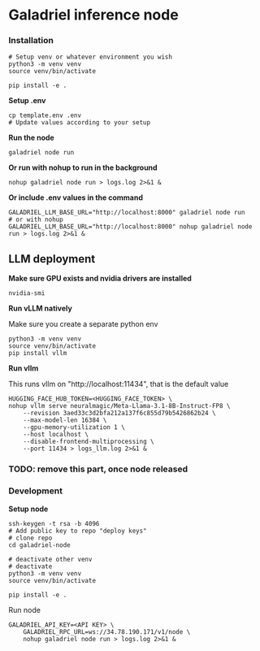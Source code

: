 # Galadriel inference node

### Installation

```shell
# Setup venv or whatever environment you wish
python3 -m venv venv
source venv/bin/activate

pip install -e .
```

**Setup .env**
```
cp template.env .env
# Update values according to your setup
```

**Run the node**
```shell
galadriel node run
```

**Or run with nohup to run in the background**
```shell
nohup galadriel node run > logs.log 2>&1 &
```

**Or include .env values in the command**
```shell
GALADRIEL_LLM_BASE_URL="http://localhost:8000" galadriel node run
# or with nohup
GALADRIEL_LLM_BASE_URL="http://localhost:8000" nohup galadriel node run > logs.log 2>&1 &
```


## LLM deployment

**Make sure GPU exists and nvidia drivers are installed**
```shell
nvidia-smi
```

**Run vLLM natively**

Make sure you create a separate python env
```shell
python3 -m venv venv
source venv/bin/activate
pip install vllm
```

**Run vllm**

This runs vllm on "http://localhost:11434", that is the default value 
```shell
HUGGING_FACE_HUB_TOKEN=<HUGGING_FACE_TOKEN> \
nohup vllm serve neuralmagic/Meta-Llama-3.1-8B-Instruct-FP8 \
    --revision 3aed33c3d2bfa212a137f6c855d79b5426862b24 \
    --max-model-len 16384 \
    --gpu-memory-utilization 1 \
    --host localhost \
    --disable-frontend-multiprocessing \
    --port 11434 > logs_llm.log 2>&1 &
```


### TODO: remove this part, once node released
### Development
**Setup node**
```
ssh-keygen -t rsa -b 4096
# Add public key to repo "deploy keys"
# clone repo
cd galadriel-node

# deactivate other venv 
# deactivate
python3 -m venv venv
source venv/bin/activate

pip install -e .
```

Run node
```
GALADRIEL_API_KEY=<API KEY> \
    GALADRIEL_RPC_URL=ws://34.78.190.171/v1/node \
    nohup galadriel node run > logs.log 2>&1 &
```